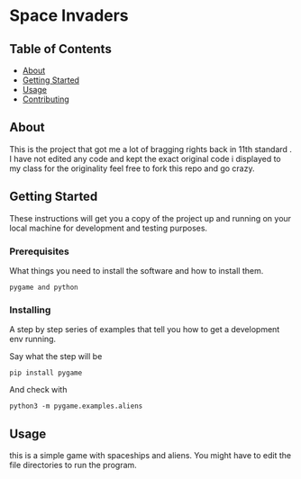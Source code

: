 # Space Invaders

## Table of Contents

- [About](#about)
- [Getting Started](#getting_started)
- [Usage](#usage)
- [Contributing](../CONTRIBUTING.md)

## About <a name = "about"></a>

This is the project that got me a lot of bragging rights back in 11th standard . I have not edited any code and kept the exact original code i displayed to my class for the originality feel free to fork this repo and go crazy.

## Getting Started <a name = "getting_started"></a>

These instructions will get you a copy of the project up and running on your local machine for development and testing purposes.
### Prerequisites

What things you need to install the software and how to install them.

```
pygame and python
```

### Installing

A step by step series of examples that tell you how to get a development env running.

Say what the step will be

```
pip install pygame
```

And check with

```
python3 -m pygame.examples.aliens
```


## Usage <a name = "usage"></a>

this is a simple game with spaceships and aliens. You might have to edit the file directories to run the program.
